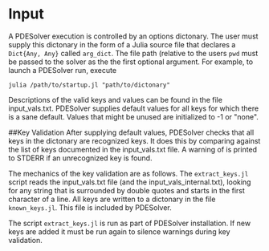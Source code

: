 # Input
A PDESolver execution is controlled by an options dictonary.  The user must
supply this dictonary in the form of a Julia source file that declares a 
`Dict{Any, Any}` called `arg_dict`. The file path (relative to the users `pwd` 
must be passed to the solver as the the first optional argument.  For example,
to launch a PDESolver run, execute

```
julia /path/to/startup.jl "path/to/dictonary"
```

Descriptions of the valid keys and values can be found in the file 
input_vals.txt.
PDESolver supplies default values for all keys for which there is a sane
default.  Values that might be unused are initialized to -1 or "none".

##Key Validation
After supplying default values, PDESolver checks that all keys in the dictonary
are recognized keys.  It does this by comparing against the list of keys
documented in the input_vals.txt file.  A warning of is printed to STDERR if
an unrecognized key is found.

The mechanics of the key validation are as follows.  The `extract_keys.jl`
script reads the input_vals.txt file (and the input_vals_internal.txt), looking for any string that is surrounded
by double quotes and starts in the first character of a line.  All keys are 
written to a dictonary in the file `known_keys.jl`.  This file is included by
PDESolver.

The script `extract_keys.jl` is run as part of PDESolver installation.  If 
new keys are added it must be run again to silence warnings during key 
validation.
